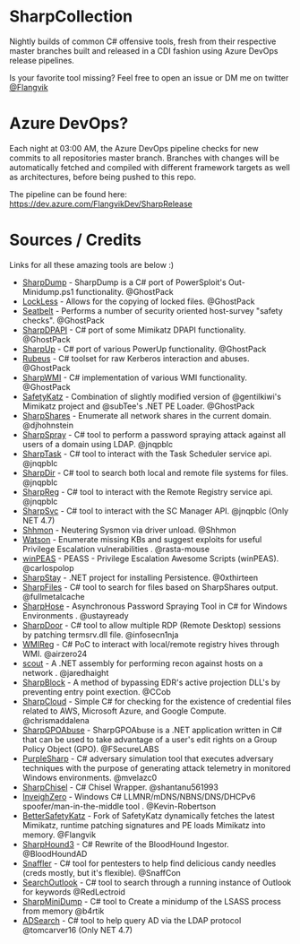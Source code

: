 # SharpCollection
Nightly builds of common C# offensive tools, fresh from their respective master branches built and released in a CDI fashion using Azure DevOps release pipelines. 

Is your favorite tool missing? Feel free to open an issue or DM me on twitter [@Flangvik](https://twitter.com/Flangvik)

# Azure DevOps? 
Each night at 03:00 AM, the Azure DevOps pipeline checks for new commits to all repositories master branch. Branches with changes will be automatically fetched and compiled with different framework targets as well as architectures, before being pushed to this repo. 

The pipeline can be found here:
https://dev.azure.com/FlangvikDev/SharpRelease

# Sources / Credits
Links for all these amazing tools are below :) 

* [SharpDump](https://github.com/GhostPack/SharpDump) - SharpDump is a C# port of PowerSploit's Out-Minidump.ps1 functionality. @GhostPack
* [LockLess](https://github.com/GhostPack/LockLess) - Allows for the copying of locked files. @GhostPack
* [Seatbelt](https://github.com/GhostPack/Seatbelt) - Performs a number of security oriented host-survey "safety checks". @GhostPack
* [SharpDPAPI](https://github.com/GhostPack/SharpDPAPI) -  C# port of some Mimikatz DPAPI functionality. @GhostPack
* [SharpUp](https://github.com/GhostPack/SharpUp) -  C# port of various PowerUp functionality. @GhostPack
* [Rubeus](https://github.com/GhostPack/Rubeus) -  C# toolset for raw Kerberos interaction and abuses. @GhostPack
* [SharpWMI](https://github.com/GhostPack/SharpWMI) -   C# implementation of various WMI functionality. @GhostPack
* [SafetyKatz](https://github.com/GhostPack/SafetyKatz) - Combination of slightly modified version of @gentilkiwi's Mimikatz project and @subTee's .NET PE Loader.  @GhostPack
* [SharpShares](https://github.com/djhohnstein/SharpShares) - Enumerate all network shares in the current domain. @djhohnstein
* [SharpSpray](https://github.com/jnqpblc/SharpSpray) - C# tool to perform a password spraying attack against all users of a domain using LDAP. @jnqpblc
* [SharpTask](https://github.com/jnqpblc/SharpTask) -  C# tool to interact with the Task Scheduler service api. @jnqpblc
* [SharpDir](https://github.com/jnqpblc/SharpDir) - C# tool to search both local and remote file systems for files. @jnqpblc
* [SharpReg](https://github.com/jnqpblc/SharpReg) - C# tool to interact with the Remote Registry service api. @jnqpblc
* [SharpSvc](https://github.com/jnqpblc/SharpSvc) - C# tool to interact with the SC Manager API. @jnqpblc (Only NET 4.7)
* [Shhmon](https://github.com/matterpreter/Shhmon) - Neutering Sysmon via driver unload. @Shhmon
* [Watson](https://github.com/rasta-mouse/Watson) - Enumerate missing KBs and suggest exploits for useful Privilege Escalation vulnerabilities . @rasta-mouse
* [winPEAS](https://github.com/carlospolop/privilege-escalation-awesome-scripts-suite) - PEASS - Privilege Escalation Awesome Scripts (winPEAS). @carlospolop
* [SharpStay](https://github.com/0xthirteen/SharpStay) - .NET project for installing Persistence. @0xthirteen
* [SharpFiles](https://github.com/fullmetalcache/SharpFiles) - C# tool to search for files based on SharpShares output. @fullmetalcache
* [SharpHose](https://github.com/ustayready/SharpHose) - Asynchronous Password Spraying Tool in C# for Windows Environments . @ustayready
* [SharpDoor](https://github.com/infosecn1nja/SharpDoor) - C# tool to allow multiple RDP (Remote Desktop) sessions by patching termsrv.dll file. @infosecn1nja
* [WMIReg](https://github.com/airzero24/WMIReg) - C# PoC to interact with local/remote registry hives through WMI. @airzero24
* [scout](https://github.com/jaredhaight/scout) - A .NET assembly for performing recon against hosts on a network . @jaredhaight
* [SharpBlock](https://github.com/CCob/SharpBlock) - A method of bypassing EDR's active projection DLL's by preventing entry point exection. @CCob
* [SharpCloud](https://github.com/chrismaddalena/SharpCloud) - Simple C# for checking for the existence of credential files related to AWS, Microsoft Azure, and Google Compute. @chrismaddalena
* [SharpGPOAbuse](https://github.com/FSecureLABS/SharpGPOAbuse) - SharpGPOAbuse is a .NET application written in C# that can be used to take advantage of a user's edit rights on a Group Policy Object (GPO). @FSecureLABS
* [PurpleSharp](https://github.com/mvelazc0/PurpleSharp) - C# adversary simulation tool that executes adversary techniques with the purpose of generating attack telemetry in monitored Windows environments. @mvelazc0
* [SharpChisel](https://github.com/shantanu561993/SharpChisel) -  C# Chisel Wrapper. @shantanu561993
* [InveighZero](https://github.com/Kevin-Robertson/InveighZero) - Windows C# LLMNR/mDNS/NBNS/DNS/DHCPv6 spoofer/man-in-the-middle tool . @Kevin-Robertson
* [BetterSafetyKatz](https://github.com/Flangvik/BetterSafetyKatz) - Fork of SafetyKatz dynamically fetches the latest Mimikatz, runtime patching signatures and PE loads Mimikatz into memory. @Flangvik
* [SharpHound3](https://github.com/BloodHoundAD/SharpHound3) - C# Rewrite of the BloodHound Ingestor. @BloodHoundAD
* [Snaffler](https://github.com/SnaffCon/Snaffler) - C# tool for pentesters to help find delicious candy needles (creds mostly, but it's flexible). @SnaffCon
* [SearchOutlook](https://github.com/RedLectroid/SearchOutlook) - C# tool to search through a running instance of Outlook for keywords @RedLectroid
* [SharpMiniDump](https://github.com/b4rtik/SharpMiniDump) - C# tool to Create a minidump of the LSASS process from memory  @b4rtik
* [ADSearch](https://github.com/tomcarver16/ADSearch) - C# tool to help query AD via the LDAP protocol @tomcarver16 (Only NET 4.7)

